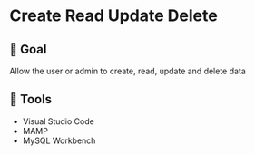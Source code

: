 # Create Read Update Delete

## :dart: Goal
Allow the user or admin to create, read, update and delete data 

## :wrench: Tools
- Visual Studio Code
- MAMP
- MySQL Workbench
